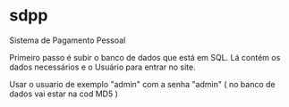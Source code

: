 # sdpp
Sistema de Pagamento Pessoal

Primeiro passo é subir o banco de dados que está em SQL.
Lá contém os dados necessários e o Usuário para entrar no site.

Usar o usuario de exemplo "admin" com a senha "admin" ( no banco de dados vai estar na cod MD5 )
